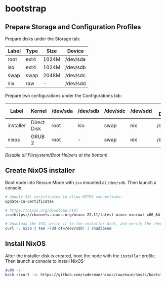 # bootstrap

## Prepare Storage and Configuration Profiles

Prepare disks under the Storage tab:

| Label  | Type    | Size  | Device   |
| ------ | ------- | ----- | -------- |
| root   | ext4    | 1024M | /dev/sda |
| iso    | ext4    | 1024M | /dev/sdb |
| swap   | swap    | 2048M | /dev/sdc |
| nix    | raw     | -     | /dev/sdd |


Prepare two configurations under the Configurations tab:

| Label     | Kernel      | /dev/sda | /dev/sdb | /dev/sdc | /dev/sdd | Root Device |
| --------- | ----------- | -------- | -------- | -------- | -------- | ----------- |
| installer | Direct Disk | root     | iso      | swap     | nix      | /dev/sdb    |
| nixos     | GRUB 2      | root     | -        | swap     | nix      | /dev/sda    |

*Disable all Filesystem/Boot Helpers at the bottom!*

## Create NixOS installer

Boot node into Rescue Mode with `iso` mounted at `/dev/sdb`. Then launch a console:

```zsh
# Update SSL certificates to allow HTTPS connections:
update-ca-certificates

# https://nixos.org/download.html
iso=https://channels.nixos.org/nixos-22.11/latest-nixos-minimal-x86_64-linux.iso

# Download the ISO, write it to the installer disk, and verify the checksum:
curl -L $iso | tee >(dd of=/dev/sdb) | sha256sum
```

## Install NixOS

After the installer disk is created, boot the node with the `installer` profile. 
Then launch a console to install NixOS:

```zsh
sudo -s
bash <(curl -sL https://github.com/suderman/nixos/raw/main/hosts/bootstrap/install.sh)
```
